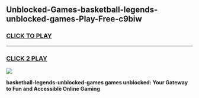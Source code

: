 
## Unblocked-Games-basketball-legends-unblocked-games-Play-Free-c9biw
<h3>
<a href="https://premium76.site?title=basketball-legends-unblocked-games&ref=23A">CLICK TO PLAY</a></h3>
<hr>

<h3>
<a href="https://premium76.site?title=basketball-legends-unblocked-games&ref=23A">CLICK 2 PLAY</a>
  
</h3>

<a href="https://premium76.site?title=basketball-legends-unblocked-games&ref=23A"><img src="https://clearcache.store/games.png"></a>


**basketball-legends-unblocked-games games unblocked: Your Gateway to Fun and Accessible Online Gaming**
